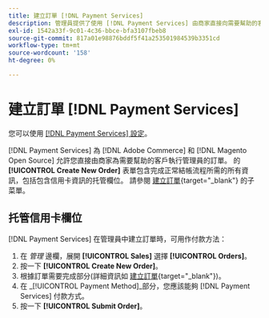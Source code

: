 ```yaml
---
title: 建立訂單 [!DNL Payment Services]
description: 管理員提供了使用 [!DNL Payment Services] 由商家直接向需要幫助的客戶發送。
exl-id: 1542a33f-9c01-4c36-bbce-bfa3107fbeb8
source-git-commit: 817a01e98876bddf5f41a253501984539b3351cd
workflow-type: tm+mt
source-wordcount: '158'
ht-degree: 0%

---
```


# 建立訂單 [!DNL Payment Services]

您可以使用 [[!DNL Payment Services] 設定](settings.md)。

[!DNL Payment Services] 為 [!DNL Adobe Commerce] 和 [!DNL Magento Open Source] 允許您直接由商家為需要幫助的客戶執行管理員的訂單。 的 **[!UICONTROL Create New Order]** 表單包含完成正常結帳流程所需的所有資訊，包括包含信用卡資訊的托管欄位。 請參閱 [建立訂單](https://docs.magento.com/user-guide/customers/customer-account-create-order.html){target="_blank"} 的子菜單。

## 托管信用卡欄位

[!DNL Payment Services] 在管理員中建立訂單時，可用作付款方法：

1. 在 _管理_ 邊欄，展開 **[!UICONTROL Sales]** 選擇 **[!UICONTROL Orders]**。
1. 按一下 **[!UICONTROL Create New Order]**。
1. 根據訂單需要完成部分(詳細資訊如 [建立訂單](https://docs.magento.com/user-guide/customers/customer-account-create-order.html){target="_blank"})。
1. 在 _[!UICONTROL Payment Method]_部分，您應該能夠 [!DNL Payment Services] 付款方式。
1. 按一下 **[!UICONTROL Submit Order]**。
